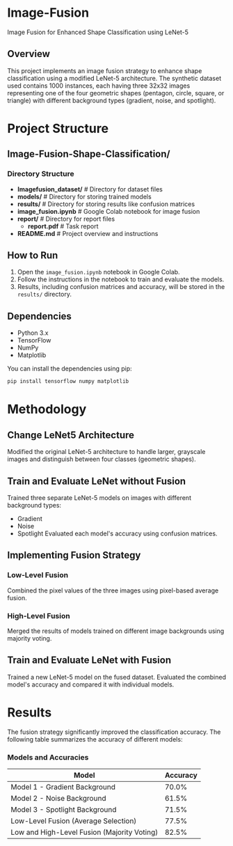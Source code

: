 # Image-Fusion
Image Fusion for Enhanced Shape Classification using LeNet-5

## Overview

This project implements an image fusion strategy to enhance shape classification using a modified LeNet-5 architecture. The synthetic dataset used contains 1000 instances, each having three 32x32 images representing one of the four geometric shapes (pentagon, circle, square, or triangle) with different background types (gradient, noise, and spotlight).

# Project Structure
## Image-Fusion-Shape-Classification/
### Directory Structure
* **Imagefusion_dataset/**                  # Directory for dataset files
* **models/**               # Directory for storing trained models
* **results/**              # Directory for storing results like confusion matrices
* **image_fusion.ipynb**            # Google Colab notebook for image fusion
* **report/**               # Directory for report files
	+ **report.pdf**   # Task report
* **README.md**             # Project overview and instructions


## How to Run

1. Open the `image_fusion.ipynb` notebook in Google Colab.
2. Follow the instructions in the notebook to train and evaluate the models.
3. Results, including confusion matrices and accuracy, will be stored in the `results/` directory.

## Dependencies

- Python 3.x
- TensorFlow
- NumPy
- Matplotlib

You can install the dependencies using pip:

```bash
pip install tensorflow numpy matplotlib
```
# Methodology
## Change LeNet5 Architecture
Modified the original LeNet-5 architecture to handle larger, grayscale images and distinguish between four classes (geometric shapes).

## Train and Evaluate LeNet without Fusion
Trained three separate LeNet-5 models on images with different background types:
* Gradient
* Noise
* Spotlight
Evaluated each model's accuracy using confusion matrices.

## Implementing Fusion Strategy
### Low-Level Fusion
Combined the pixel values of the three images using pixel-based average fusion.

### High-Level Fusion
Merged the results of models trained on different image backgrounds using majority voting.

## Train and Evaluate LeNet with Fusion
Trained a new LeNet-5 model on the fused dataset.
Evaluated the combined model's accuracy and compared it with individual models.

# Results
The fusion strategy significantly improved the classification accuracy. The following table summarizes the accuracy of different models:

### Models and Accuracies
| Model | Accuracy |
| --- | --- |
| Model 1 - Gradient Background | 70.0% |
| Model 2 - Noise Background | 61.5% |
| Model 3 - Spotlight Background | 71.5% |
| Low-Level Fusion (Average Selection) | 77.5% |
| Low and High-Level Fusion (Majority Voting) | 82.5% |

